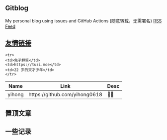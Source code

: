 ## Gitblog
My personal blog using issues and GitHub Actions (随意转载，无需署名)
[RSS Feed](https://raw.githubusercontent.com/yihong0618/gitblog/master/feed.xml)

## [友情链接](https://github.com/yihong0618/gitblog/issues/217)
<table>
<thead>
    <tr> 
    <th>Name</th>
    <th>Link</th>
    <th>Desc</th>
    </tr>
 </thead>
 <tbody>
    <tr>
    <td>yihong</td>
    <td>https://github.com/yihong0618</td>
    <td>🐂🍺</td>
    </tr>

    <tr>
    <td>兔子鮮笙</td>
    <td>https://tuzi.moe</td>
    <td>22 岁的天才少年</td>
    </tr>
      
 </tbody>
 </table>

 ## 置顶文章
 ## 一些记录